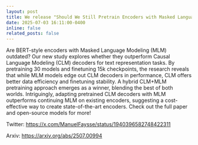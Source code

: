 ```yaml
---
layout: post
title: We release "Should We Still Pretrain Encoders with Masked Language Modeling?"
date: 2025-07-03 16:11:00-0400
inline: false
related_posts: false
---
```


Are BERT-style encoders with Masked Language Modeling (MLM) outdated? Our new study explores whether they outperform Causal Language Modeling (CLM) decoders for text representation tasks. By pretraining 30 models and finetuning 15k checkpoints, the research reveals that while MLM models edge out CLM decoders in performance, CLM offers better data efficiency and finetuning stability. A hybrid CLM+MLM pretraining approach emerges as a winner, blending the best of both worlds. Intriguingly, adapting pretrained CLM decoders with MLM outperforms continuing MLM on existing encoders, suggesting a cost-effective way to create state-of-the-art encoders. Check out the full paper and open-source models for more!

Twitter: https://x.com/ManuelFaysse/status/1940396582748422311

Arxiv: https://arxiv.org/abs/2507.00994

